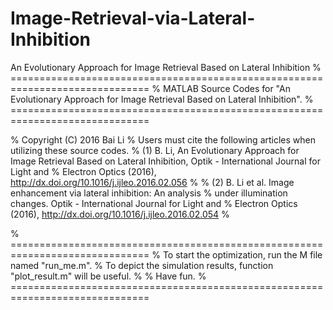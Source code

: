 # Image-Retrieval-via-Lateral-Inhibition
An Evolutionary Approach for Image Retrieval Based on Lateral Inhibition
% ==============================================================================
% MATLAB Source Codes for "An Evolutionary Approach for Image Retrieval Based on Lateral Inhibition". 
% ==============================================================================

%   Copyright (C) 2016 Bai Li
%   Users must cite the following articles when utilizing these source codes. 
%   (1) B. Li, An Evolutionary Approach for Image Retrieval Based on Lateral Inhibition, Optik - International Journal for Light and
%   Electron Optics (2016), http://dx.doi.org/10.1016/j.ijleo.2016.02.056
%
%   (2) B. Li et al. Image enhancement via lateral inhibition: An analysis
%   under illumination changes. Optik - International Journal for Light and
%   Electron Optics (2016), http://dx.doi.org/10.1016/j.ijleo.2016.02.054
%

% ==============================================================================
% To start the optimization, run the M file named "run_me.m".
% To depict the simulation results, function "plot_result.m" will be useful.
%
% Have fun.
% ==============================================================================
